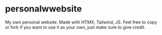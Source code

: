 # personalwwebsite
My own personal website. Made with HTMX, Tailwind, JS. Feel free to copy or fork if you want to use it as your own, just make sure to give credit. 
